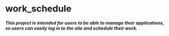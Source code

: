 # work_schedule
##### This project is intended for users to be able to manage their applications, so users can easily log in to the site and schedule their work. 
